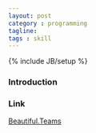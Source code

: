 ```yaml
---
layout: post
category : programming
tagline:  
tags : skill
---        
```

{% include JB/setup %}

### Introduction

### Link
<a target="_blank"  href="{{ BASE_PATH }}/books/Beautiful.Teams.html">Beautiful.Teams</a>